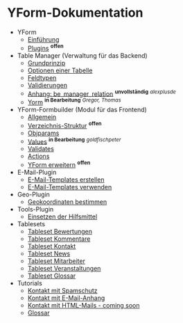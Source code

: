 # YForm-Dokumentation

- YForm
	- [Einführung](main_intro.md)
	- [Plugins](yform_plugins.md) <sup><b>offen</b></sup>
- Table Manager (Verwaltung für das Backend)
	- [Grundprinzip](table_manager_grundprinzip.md)
	- [Optionen einer Tabelle](table_manager_optionen.md)
	- [Feldtypen](table_manager_feldtypen.md)
	- [Validierungen](table_manager_validierungen.md)
	- [Anhang: be_manager_relation](table_manager_feldtypen_be-manager-relation.md) <sup><b>unvollständig</b></sup>  <sup><i>alexplusde</i></sup>
    - [Yorm](yorm.md) <sup><b>in Bearbeitung</b></sup> <sup><i>Gregor, Thomas</i></sup>
- YForm-Formbuilder (Modul für das Frontend)
	- [Allgemein](yform_modul_allgemein.md)
	- [Verzeichnis-Struktur](yform_modul_struktur.md) <sup><b>offen</b></sup>
	- [Objparams](yform_modul_objparams.md)
	- [Values](yform_modul_values.md) <sup><b>in Bearbeitung</b></sup> <sup><i>goldfischpeter</i></sup>
	- [Validates](yform_modul_validates.md)
	- [Actions](yform_modul_actions.md)
	- [YForm erweitern](yform_modul_erweitern.md) <sup><b>offen</b></sup>
- E-Mail-Plugin
	- [E-Mail-Templates erstellen](email_plugin.md)
	- [E-Mail-Templates verwenden](email_plugin_verwenden.md)
- Geo-Plugin
	- [Geokoordinaten bestimmen](geo_plugin.md)
- Tools-Plugin
    - [Einsetzen der Hilfsmittel](tools_plugin.md)
- Tablesets
 	- [Tableset Bewertungen](demo_tableset-rex_yf_ratings.json)
 	- [Tableset Kommentare](demo_tableset-rex_yf_comments.json)
 	- [Tableset Kontakt](demo_tableset-rex_yf_messages.json)
 	- [Tableset News](demo_tableset-rex_yf_news.json)
 	- [Tableset Mitarbeiter](demo_tableset-rex_yf_employees.json)
 	- [Tableset Veranstaltungen](demo_tableset-rex_yf_events.json)
 	- [Tableset Glossar](demo_tableset-rex_glossar.json)
- Tutorials
 	- [Kontakt mit Spamschutz](demo_kontakt-spamschutz.md)
 	- [Kontakt mit E-Mail-Anhang](demo_email-attachments.md)
 	- [Kontakt mit HTML-Mails - coming soon](demo_kontakt-htmlmails.md)
 	- [Glossar](demo_glossar.md)
